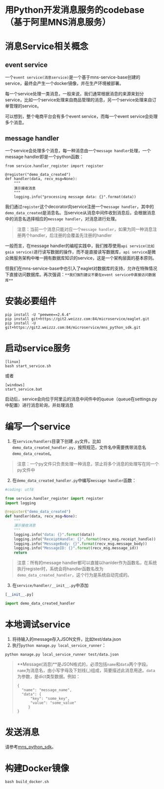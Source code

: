 # 用Python开发消息服务的codebase（基于阿里MNS消息服务）

# 消息Service相关概念
## event service
一个`event service(消息service)`是一个基于mns-service-base创建的service，最终会产生一个docker镜像，并在生产环境被部署。

每一个service处理一类消息，一般来说，我们通常根据消息的来源来划分service，比如一个service处理来自商品管理的消息，另一个service处理来自订单管理的service。

可以想到，整个电商平台会有多个event service，而每一个event service会处理多个消息。

## message handler
一个service会处理多个消息，每一种消息由一个`message handler`处理，一个message handler即是一个python函数：

```
from service.handler_register import register

@register("demo_data_created")
def handler(data, recv_msg=None):
	"""
	演示接收消息
	"""
	logging.info("processing message data: {}".format(data))
```

我们通过`register`这个decorator向service注册一个`message handler`，其中的`demo_data_created`是消息名。当service从消息中间件收到消息后，会根据消息中的消息名选择相应的`message handler`，对消息进行处理。

> 注意：当前一个消息只能对应一个`message handler`，如果为同一种消息注册两个handler，后注册的会覆盖先注册的handler

一般而言，在message handler的编程实践中，我们推荐使用`api service(比如gaia service)`进行读写数据的操作，而不是直接读写数据库，`api service`是微众微服务架构中唯一拥有数据库知识的service，这是一个架构层面的基本原则。

但我们在mns-service-base中也引入了eaglet对数据库的支持，允许在特殊情况下直接访问数据库。再次强调：`**我们强烈建议不要在event service中直接访问数据库**`

# 安装必要组件

```
pip install -U "peewee==2.6.4"
pip install git+https://git2.weizzz.com:84/microservice/eaglet.git
pip install -U git+https://git2.weizzz.com:84/microservice/mns_python_sdk.git
```

# 启动service服务
```
[linux]
bash start_service.sh
```

或者

```
[windows]
start_service.bat
```

启动后，service会向位于阿里云的消息中间件中的queue（queue在settings.py中配置）进行消息轮询，并处理消息


# 编写一个service
1. 在`service/handlers`目录下创建`.py`文件。比如`demo_data_created_handler.py`，按照规范，文件名中需要携带消息名`demo_data_created`。

> 注意：一个py文件只负责处理一种消息，禁止将多个消息的处理写在同一个py文件中

2. 在`demo_data_created_handler.py`中编写`message handler`函数：

```python
#coding: utf8

from service.handler_register import register
import logging

@register("demo_data_created")
def handler(data, recv_msg=None):
    """
    演示接收消息
    """
    logging.info("data: {}".format(data))
    logging.info("ReceiptHandle: {}".format(recv_msg.receipt_handle))
    logging.info("MessageBody: {}".format(recv_msg.message_body))
    logging.info("MessageID: {}".format(recv_msg.message_id))
    return
```

> 注意：所有的message handler都可以直接以hanlder作为函数名，在系统执行register时，系统会将handler函数名改为`demo_data_created_handler`，这个行为是系统自动完成的。

3. 在`service/handler/__init__.py`中添加
```python
[__init__.py]

import demo_data_created_handler
```

# 本地调试service

1. 将待输入的message存入JSON文件，比如test/data.json
2. 执行`python manage.py local_service_runner`：
```
python manage.py local_service_runner test/data.json
```

> **Message(消息)**是JSON格式的，必须包括`name`和`data`两个字段。`name`为消息名，由小写字母及下划线(_)组成，简要描述此消息用途。`data`为参数，是dict类型数据。例如：
> ```
> {
>   "name": "message_name",
>   "data": {
>       "key": "some_key",
>       "value": "some_value"
>      }
> }
> ```

# 发送消息

请参考[mns_python_sdk](https://git2.weizzz.com:84/microservice/mns_python_sdk)。


# 构建Docker镜像

```
bash build_docker.sh
```
